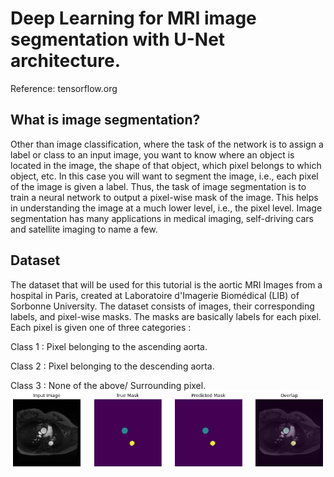 # Deep Learning for MRI image segmentation with U-Net architecture.

Reference: tensorflow.org

## What is image segmentation?

Other than image classification, where the task of the network is to assign a label or class to an input image, you want to know where an object is located in the image, the shape of that object, which pixel belongs to which object, etc. In this case you will want to segment the image, i.e., each pixel of the image is given a label. Thus, the task of image segmentation is to train a neural network to output a pixel-wise mask of the image. This helps in understanding the image at a much lower level, i.e., the pixel level. Image segmentation has many applications in medical imaging, self-driving cars and satellite imaging to name a few.

## Dataset

The dataset that will be used for this tutorial is the aortic MRI Images from a hospital in Paris, created at Laboratoire d'Imagerie Biomédical (LIB) of Sorbonne University. The dataset consists of images, their corresponding labels, and pixel-wise masks. The masks are basically labels for each pixel. Each pixel is given one of three categories :

Class 1 : Pixel belonging to the ascending aorta.

Class 2 : Pixel belonging to the descending aorta.

Class 3 : None of the above/ Surrounding pixel.
![](Segmentation_Result.png)
